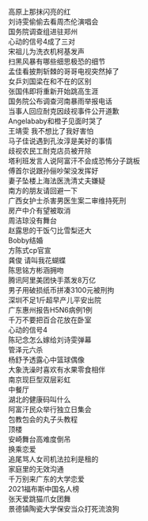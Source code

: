 高原上那抹闪亮的红  
刘诗雯偷偷去看周杰伦演唱会  
国务院调查组进驻郑州  
心动的信号4成了三对  
宋祖儿为洗衣机柯基发声  
扫黑风暴有哪些细思极恐的细节  
孟佳看披荆斩棘的哥哥电视突然掉了  
女乒刘国梁在和不在的区别  
张国伟即将重新开始跳高生涯  
国务院公布调查河南暴雨举报电话  
当事人回应耐克因歧视事件公开道歉  
Angelababy和橙子见面时哭了  
王靖雯 我不想比了我好害怕  
马子佳说遇到孔汝淳是美好的事情  
歧视农民工耐克店员被开除  
塔利班发言人说阿富汗不会成恐怖分子跳板  
傅首尔说跟孙俪吵架没发挥好  
妻子坠楼上海法医洗清丈夫嫌疑  
南方的朋友请回避一下  
广西女护士杀害男医生案二审维持死刑  
房产中介有望被取消  
周洁琼没有舞台  
赵露思的干饭勺比雪梨还大  
Bobby结婚  
方陈式cp官宣  
龚俊 请叫我花蝴蝶  
陈思铭方彬涵拥吻  
腾讯阿里美团快手蒸发8万亿  
男子用破损纸币拼凑3100元被刑拘  
深圳不足1斤超早产儿平安出院  
广东惠州报告H5N6病例1例  
千万不要把百合花放在卧室  
心动的信号4  
陈玘念怎么嫁给刘诗雯弹幕  
管泽元六杀  
杨舒予透露心中篮球偶像  
大象洗澡时喜欢有水果零食相伴  
南京现巨型双层彩虹  
中餐厅  
湖北的健康码叫什么  
阿富汗民众举行独立日集会  
包教包会的丸子头教程  
顶楼  
安崎舞台高难度倒吊  
换乘恋爱  
追尾骂人女司机法拉利是租的  
家庭里的无效沟通  
千万别来广东的大学恋爱  
2021福布斯中国名人榜  
张天爱跳猫爪女团舞  
景德镇陶瓷大学保安当众打死流浪狗  
